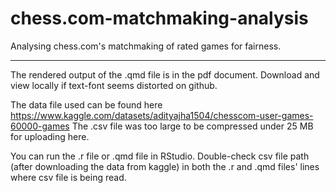 # chess.com-matchmaking-analysis
Analysing chess.com's matchmaking of rated games for fairness.
_________________________________

The rendered output of the .qmd file is in the pdf document. Download and view locally if text-font seems distorted on github.

The data file used can be found here https://www.kaggle.com/datasets/adityajha1504/chesscom-user-games-60000-games
The .csv file was too large to be compressed under 25 MB for uploading here.

You can run the .r file or .qmd file in RStudio.
Double-check csv file path (after downloading the data from kaggle) in both the .r and .qmd files' lines where csv file is being read.
